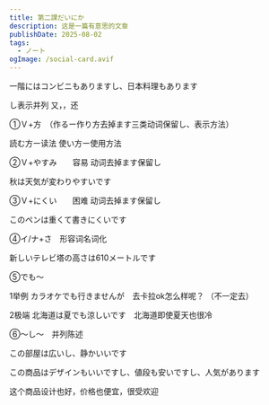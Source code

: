 ```yaml
---
title: 第二課だいにか
description: 这是一篇有意思的文章
publishDate: 2025-08-02
tags:
  - ノート
ogImage: /social-card.avif
---
```

一階にはコンビニもありますし、日本料理もあります

し表示并列 又，，还

➀Ｖ+方　（作るー作り方去掉ます三类动词保留し、表示方法）

読む方ー读法   使い方ー使用方法

②Ｖ+やすみ　　容易 动词去掉ます保留し

秋は天気が変わりやすいです

③Ｖ+にくい　　困难  动词去掉ます保留し

このペンは重くて書きにくいです

④イ/ナ+さ　形容词名词化

新しいテレビ塔の高さは610メートルです

⑤でも～　  

1举例  カラオケでも行きませんが　去卡拉ok怎么样呢？ （不一定去）

2极端  北海道は夏でも涼しいです　北海道即使夏天也很冷

⑥～し～　并列陈述

この部屋は広いし、静かいいです

この商品はデザインもいいですし、値段も安いですし、人気があります

这个商品设计也好，价格也便宜，很受欢迎

